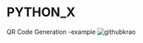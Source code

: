# PYTHON_X

QR Code Generation -example 
![githubkrao](https://user-images.githubusercontent.com/85458059/125947132-5d256f1d-9cee-4619-9091-b903bc12e47a.jpg)
